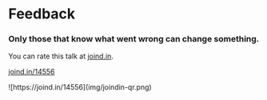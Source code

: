 <h1>Feedback</h1>
<h3>Only those that know what went wrong can change something.</h3>
<div class="multicolumn">
<div>
<p>You can rate this talk at <a href="http://joind.in">joind.in</a>.</p>
<p><a href="https://joind.in/14556">joind.in/14556</a></p>
</div>
<div>
![https://joind.in/14556](img/joindin-qr.png)
</div>
</div>